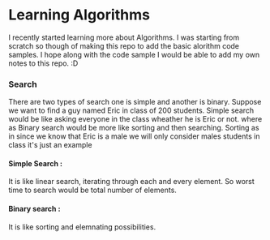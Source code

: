 # Learning Algorithms

I recently started learning more about Algorithms. I was starting from scratch so though of making this repo to add the basic
alorithm code samples. I hope along with the code sample I would be able to add my own notes to this repo. :D 


### Search 

There are two types of search one is simple and another is binary. Suppose we want to find a guy named Eric in class of 200 students. Simple search would be like asking everyone in the class wheather he is Eric or not. where as Binary search would be 
more like sorting and then searching. Sorting as in since we know that Eric is a male we will only consider males students in class it's just an example

#### Simple Search :
It is like linear search, iterating through each and every element. So worst time to search would be total number of elements.

#### Binary search : 
It is like sorting and elemnating possibilities.

